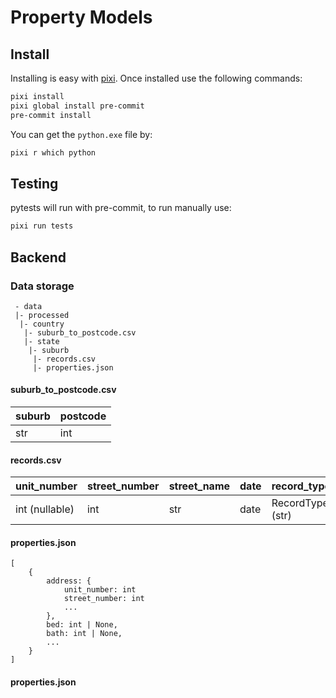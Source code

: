 # Property Models

## Install

Installing is easy with [pixi](https://pixi.sh/latest/). Once installed use the following commands:

```sh
pixi install
pixi global install pre-commit
pre-commit install
```

You can get the `python.exe` file by:
```sh
pixi r which python
```


## Testing

pytests will run with pre-commit, to run manually use:
```sh
pixi run tests
```



## Backend

### Data storage

```
 - data
 |- processed
  |- country
   |- suburb_to_postcode.csv
   |- state
    |- suburb
     |- records.csv
     |- properties.json
```

#### suburb_to_postcode.csv

|suburb|postcode|
|-|-|
|str|int|

#### records.csv

|unit_number|street_number|street_name|date|record_type|price|
|-|-|-|-|-|-|
|int (nullable)|int|str|date|RecordType (str)| int|

#### properties.json

```
[
    {
        address: {
            unit_number: int
            street_number: int
            ...
        },
        bed: int | None,
        bath: int | None,
        ...
    }
]
```

#### properties.json
